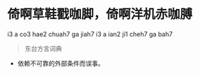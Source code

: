 # 倚啊草鞋戳咖脚，倚啊洋机赤咖膊
i3 a co3 hae2 chuah7 ga jiah7 i3 a ian2 ji1 cheh7 ga bah7
> 东台方言词典
- 依赖不可靠的外部条件而误事。
